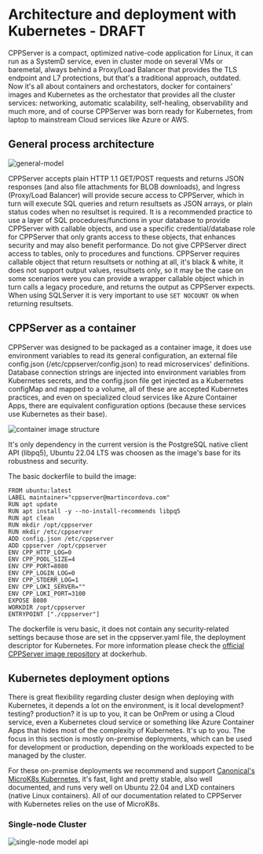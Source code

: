 # Architecture and deployment with Kubernetes - DRAFT

CPPServer is a compact, optimized native-code application for Linux, it can run as a SystemD service, even in cluster mode on several VMs or baremetal, always behind a Proxy/Load Balancer that provides the TLS endpoint and L7 protections, but that's a traditional approach, outdated.
Now it's all about containers and orchestators, docker for containers' images and Kubernetes as the orchestator that provides all the cluster services: networking, automatic scalability, self-healing, observability and much more, and of course CPPServer was born ready for Kubernetes, from laptop to mainstream Cloud services like Azure or AWS.

## General process architecture

![general-model](https://github.com/cppservergit/cppserver-docs/assets/126841556/cb1355ba-0f7a-4113-9a55-875d8de9f1a7)

CPPServer accepts plain HTTP 1.1 GET/POST requests and returns JSON responses (and also file attachments for BLOB downloads), and Ingress (Proxy/Load Balancer) will provide secure access to CPPServer, which in turn will execute SQL queries and return resultsets as JSON arrays, or plain status codes when no resultset is required. It is a recommended practice to use a layer of SQL procedures/functions in your database to provide CPPServer with callable objects, and use a specific credential/database role for CPPServer that only grants access to these objects, that enhances security and may also benefit performance. Do not give CPPServer direct access to tables, only to procedures and functions. CPPServer requires callable object that return resultsets or nothing at all, it's black & white, it does not support output values, resultsets only, so it may be the case on some scenarios were you can provide a wrapper callable object which in turn calls a legacy procedure, and returns the output as CPPServer expects. When using SQLServer it is very important to use `SET NOCOUNT ON` when returning resultsets.

## CPPServer as a container

CPPServer was designed to be packaged as a container image, it does use environment variables to read its general configuration, an external file config.json (/etc/cppserver/config.json) to read microservices' definitions. Database connection strings are injected into environment variables from Kubernetes secrets, and the config.json file get injected as a Kubernetes configMap and mapped to a volume, all of these are accepted Kubernetes practices, and even on specialized cloud services like Azure Container Apps, there are equivalent configuration options (because these services use Kubernetes as their base).

![container image structure](https://github.com/cppservergit/cppserver-docs/assets/126841556/3a4b8147-46ac-4dea-a773-f9b757e37c88)

It's only dependency in the current version is the PostgreSQL native client API (libpq5), Ubuntu 22.04 LTS was choosen as the image's base for its robustness and security.

The basic dockerfile to build the image:

```
FROM ubuntu:latest
LABEL maintainer="cppserver@martincordova.com"
RUN apt update
RUN apt install -y --no-install-recommends libpq5
RUN apt clean
RUN mkdir /opt/cppserver
RUN mkdir /etc/cppserver
ADD config.json /etc/cppserver
ADD cppserver /opt/cppserver
ENV CPP_HTTP_LOG=0
ENV CPP_POOL_SIZE=4
ENV CPP_PORT=8080
ENV CPP_LOGIN_LOG=0
ENV CPP_STDERR_LOG=1
ENV CPP_LOKI_SERVER=""
ENV CPP_LOKI_PORT=3100
EXPOSE 8080
WORKDIR /opt/cppserver
ENTRYPOINT ["./cppserver"]
```

The dockerfile is veru basic, it does not contain any security-related settings because those are set in the cppserver.yaml file, the deployment descriptor for Kubernetes.
For more information please check the [official CPPServer image repository](https://hub.docker.com/r/cppserver/pgsql) at dockerhub.

## Kubernetes deployment options

There is great flexibility regarding cluster design when deploying with Kubernetes, it depends a lot on the environment, is it local development? testing? production? it is up to you, it can be OnPrem or using a Cloud service, even a Kubernetes cloud service or something like Azure Container Apps that hides most of the complexity of Kubernetes. It's up to you. The focus in this section is mostly on-premise deployments, which can be used for development or production, depending on the workloads expected to be managed by the cluster.

For these on-premise deployments we recommend and support [Canonical's MicroK8s Kubernetes](https://microk8s.io/docs), it's fast, light and pretty stable, also well documented, and runs very well on Ubuntu 22.04 and LXD containers (native Linux containers). All of our documentation related to CPPServer with Kubernetes relies on the use of MicroK8s.

### Single-node Cluster

![single-node model api](https://github.com/cppservergit/cppserver-docs/assets/126841556/907689fc-c972-4d77-b92b-f6050bfcb7ed)

